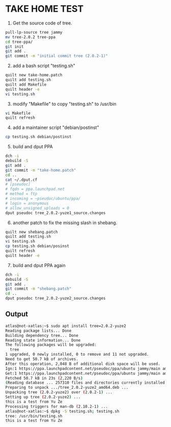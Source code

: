 # TAKE HOME TEST

1. Get the source code of tree.

```bash
pull-lp-source tree jammy
mv tree-2.0.2 tree-ppa
cd tree-ppa/
git init
git add .
git commit -m "initial commit tree (2.0.2-1)"
```

2. add a bash script "testing.sh"

```bash
quilt new take-home.patch
quilt add testing.sh
quilt add Makefile
quilt header -e
vi testing.sh
```

3. modify "Makefile" to copy "testing.sh" to /usr/bin

```bash
vi Makefile
quilt refresh
```

4. add a maintainer script "debian/postinst"

```bash
cp testing.sh debian/postinst
```

5. build and dput PPA

```bash
dch -i
debuild -S
git add .
git commit -m "take-home.patch"
cd ..
cat ~/.dput.cf
# [pseudoc]
# fqdn = ppa.launchpad.net
# method = ftp
# incoming = ~pseudoc/ubuntu/ppa/
# login = anonymous
# allow_unsigned_uploads = 0
dput pseudoc tree_2.0.2-yuze1_source.changes
```

6. another patch to fix the missing slash in shebang.

```bash
quilt new shebang.patch
quilt add testing.sh
vi testing.sh
cp testing.sh debian/posinst
quilt refresh
quilt header -e
```

7. build and dput PPA again

```bash
dch -i
debuild -S
git add .
git commit -m "shebang.patch"
cd ..
dput pseudoc tree_2.0.2-yuze2_source.changes
```

## Output

```bash
atlas@not-xatlas:~$ sudo apt install tree=2.0.2-yuze2
Reading package lists... Done
Building dependency tree... Done
Reading state information... Done
The following packages will be upgraded:
  tree
1 upgraded, 0 newly installed, 0 to remove and 11 not upgraded.
Need to get 50.7 kB of archives.
After this operation, 2,048 B of additional disk space will be used.
Ign:1 https://ppa.launchpadcontent.net/pseudoc/ppa/ubuntu jammy/main amd64 tree amd64 2.0.2-yuze2
Get:1 https://ppa.launchpadcontent.net/pseudoc/ppa/ubuntu jammy/main amd64 tree amd64 2.0.2-yuze2 [50.7 kB]
Fetched 50.7 kB in 23s (2,220 B/s)
(Reading database ... 257310 files and directories currently installed.)
Preparing to unpack .../tree_2.0.2-yuze2_amd64.deb ...
Unpacking tree (2.0.2-yuze2) over (2.0.2-1) ...
Setting up tree (2.0.2-yuze2) ...
this is a test from Yu Ze
Processing triggers for man-db (2.10.2-1) ...
atlas@not-xatlas:~$ dpkg -S testing.sh; testing.sh
tree: /usr/bin/testing.sh
this is a test from Yu Ze
```
